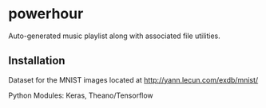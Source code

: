# powerhour
Auto-generated music playlist along with associated file utilities.

## Installation

Dataset for the MNIST images located at http://yann.lecun.com/exdb/mnist/

Python Modules: Keras, Theano/Tensorflow
